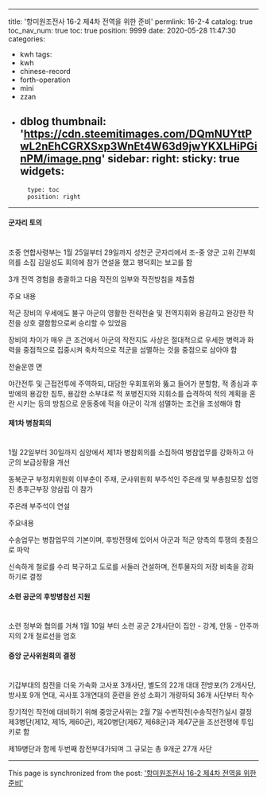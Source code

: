 
---
title: '항미원조전사 16-2 제4차 전역을 위한 준비'
permlink: 16-2-4
catalog: true
toc_nav_num: true
toc: true
position: 9999
date: 2020-05-28 11:47:30
categories:
- kwh
tags:
- kwh
- chinese-record
- forth-operation
- mini
- zzan
- dblog
thumbnail: 'https://cdn.steemitimages.com/DQmNUYttPwL2nEhCGRXSxp3WnEt4W63d9jwYKXLHiPGinPM/image.png'
sidebar:
    right:
        sticky: true
widgets:
    -
        type: toc
        position: right
---


#### 군자리 토의 
#
조중 연합사령부는 1월 25일부터 29일까지 성천군 군자리에서 조-중 양군 고위 간부회의를 소집
김일성도 회의에 참가 연설을 했고 팽덕회는 보고를 함

3개 전역 경험을 총괄하고 다음 작전의 임부와 작전방침을 제출함

주요 내용

적군 장비의 우세에도 불구 아군의 영활한 전략전술 및 전역지휘와 용감하고 완강한 작전을 상호 결함함으로써 승리할 수 있었음

장비의 차이가 매우 큰 조건에서 아군의 작전지도 사상은 절대적으로 우세한 병력과 화력을 중점적으로 집중시켜 축차적으로 적군을 섬멸하는 것을 중점으로 삼아야 함

전술운영 면

야간전투 및 근접전투에 주역하되, 대담한 우회포위와 뚫고 들어가 분할함, 적 종심과 후방에의 용감한 침투,  용감한 소부대로 적 포병진지와 지휘소를 습격하여 적의 계획을 혼란 시키는 등의 방침으로 운동중에 적을 아군이  각개 섬멸하는 조건을 조성해야 함


#### 제1차 병참회의 
#
1월 22일부터 30일까지 심양에서 제1차 병참회의를 소집하여 병참업무를 강화하고 아군의 보급상황을 개선

동북군구 부정치위원회 이부춘이 주재, 군사위원회 부주석인 주은래 및 부총참모장 섭영진 총후근부장 양삼립 이 참가

주은래 부주석이 연설

주요내용

수송업무는 병참업무의 기본이며, 후방전쟁에 있어서 아군과 적군 양측의 투쟁의 촛점으로 파악

신속하게 철로를 수리 복구하고 도로를 서둘러 건설하며, 전투물자의 저장 비축을 강화하기로 결정


#### 소련 공군의 후방병참선 지원
#
소련 정부와 협의를 거쳐 1월 10일 부터 소련 공군 2개사단이 집안 - 강계, 안동 - 안주까지의 2개 철로선을 엄호


#### 중앙 군사위원회의 결정
#
기갑부대의 참전을 더욱 가속화
고사포 3개사단, 별도의 22개 대대
전방포(?) 2개사단, 방사포 9개 연대, 곡사포 3개연대의 훈련을 완성
소화기 개량하되 36개 사단부터 착수

장기적인 작전에 대비하기 위해 중앙군사위는 2월 7일 수번작전(수송작전?)실시 결정
제3병단(제12, 제15, 제60군), 제20병단(제67, 제68군)과 제47군을 조선전쟁에 투입키로 함

제19병단과 함께 두번째 참전부대가되며 그 규모는 총 9개군 27개 사단

- - -

This page is synchronized from the post: ['항미원조전사 16-2 제4차 전역을 위한 준비'](https://steemit.com/@wisdomandjustice/16-2-4)
